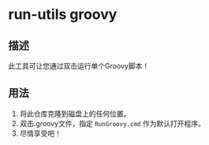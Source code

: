 # run-utils groovy

## 描述

此工具可让您通过双击运行单个Groovy脚本！

## 用法

1. 将此仓库克隆到磁盘上的任何位置。
2. 双击.groovy文件，指定 `RunGroovy.cmd` 作为默认打开程序。
3. 尽情享受吧！
